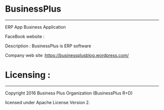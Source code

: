 # BusinessPlus
_____________
ERP App
Business Application

FaceBook website :

Description : BusinessPlus is ERP software

Company web site :https://businessplusblog.wordpress.com/

 



# Licensing :
__________
Copyright 2016 Business Plus Organization (BusinessPlus R+D)

licensed under Apache License Version 2.
